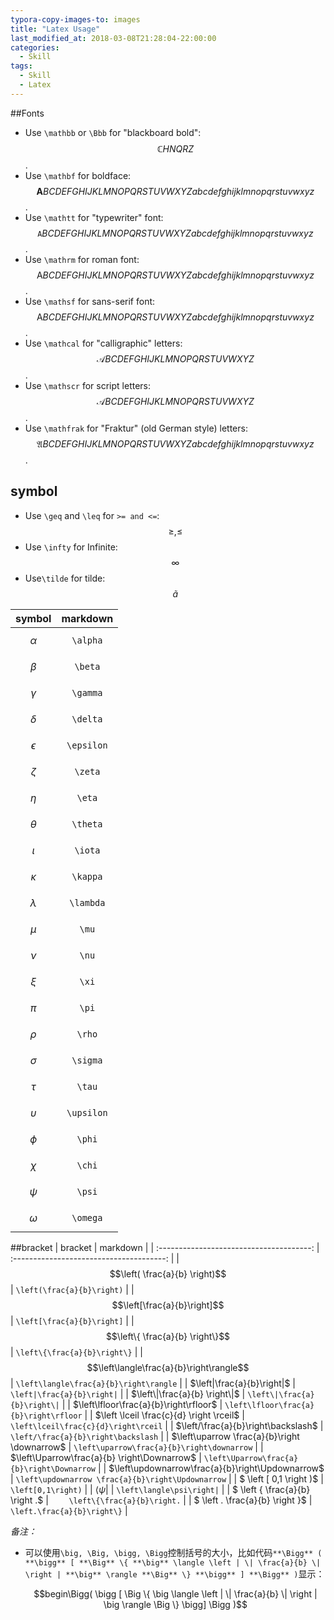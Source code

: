 ```yaml
---
typora-copy-images-to: images
title: "Latex Usage"
last_modified_at: 2018-03-08T21:28:04-22:00:00
categories:
  - Skill
tags:
  - Skill
  - Latex
---
```


##Fonts
- Use `\mathbb` or `\Bbb` for "blackboard bold": $$\mathbb CHNQRZ$$.
- Use `\mathbf` for boldface: $$\mathbf ABCDEFGHIJKLMNOPQRSTUVWXYZabcdefghijklmnopqrstuvwxyz$$.
- Use `\mathtt` for "typewriter" font: $$\mathtt ABCDEFGHIJKLMNOPQRSTUVWXYZabcdefghijklmnopqrstuvwxyz$$.
- Use `\mathrm` for roman font: $$\mathrm ABCDEFGHIJKLMNOPQRSTUVWXYZabcdefghijklmnopqrstuvwxyz$$.
- Use `\mathsf` for sans-serif font:$$\mathsf ABCDEFGHIJKLMNOPQRSTUVWXYZabcdefghijklmnopqrstuvwxyz$$.
- Use `\mathcal` for "calligraphic" letters: $$\mathcal ABCDEFGHIJKLMNOPQRSTUVWXYZ$$.
- Use `\mathscr` for script letters:$$\mathscr ABCDEFGHIJKLMNOPQRSTUVWXYZ$$.
- Use `\mathfrak` for "Fraktur" (old German style) letters:$$\mathfrak ABCDEFGHIJKLMNOPQRSTUVWXYZabcdefghijklmnopqrstuvwxyz$$.

## symbol

- Use `\geq` and `\leq` for `>= and <=`: $$\geq,  \leq$$ 
- Use `\infty`  for  Infinite: $$\infty$$ 
- Use`\tilde` for tilde: $$\tilde a$$

|    symbol    |  markdown  |
| :----------: | :--------: |
|  $$\alpha$$  |  `\alpha`  |
|  $$\beta$$   |  `\beta`   |
|  $$\gamma$$  |  `\gamma`  |
|  $$\delta$$  |  `\delta`  |
| $$\epsilon$$ | `\epsilon` |
|  $$\zeta$$   |  `\zeta`   |
|   $$\eta$$   |   `\eta`   |
|  $$\theta$$  |  `\theta`  |
|  $$\iota$$   |  `\iota`   |
|  $$\kappa$$  |  `\kappa`  |
| $$\lambda$$  | `\lambda`  |
|   $$\mu$$    |   `\mu`    |
|   $$\nu$$    |   `\nu`    |
|   $$\xi$$    |   `\xi`    |
|   $$\pi$$    |   `\pi`    |
|   $$\rho$$   |   `\rho`   |
|  $$\sigma$$  |  `\sigma`  |
|   $$\tau$$   |   `\tau`   |
| $$\upsilon$$ | `\upsilon` |
|   $$\phi$$   |   `\phi`   |
|   $$\chi$$   |   `\chi`   |
|   $$\psi$$   |   `\psi`   |
|  $$\omega$$  |  `\omega`  |

##bracket
|                 bracket                  |                 markdown                 |
| :--------------------------------------: | :--------------------------------------: |
|      $$\left( \frac{a}{b} \right)$$      |        `\left(\frac{a}{b}\right)`        |
|       $$\left[\frac{a}{b}\right]$$       |        `\left[\frac{a}{b}\right]`        |
|     $$\left\{ \frac{a}{b} \right\}$$     |       `\left\{\frac{a}{b}\right\}`       |
| $$\left\langle\frac{a}{b}\right\rangle$$ |  `\left\langle\frac{a}{b}\right\rangle`  |
|        $\left|\frac{a}{b}\right|$        |        `\left|\frac{a}{b}\right|`        |
|      $\left\|\frac{a}{b} \right\|$       |       `\left\|\frac{a}{b}\right\|`       |
|  $\left\lfloor\frac{a}{b}\right\rfloor$  |  `\left\lfloor\frac{a}{b}\right\rfloor`  |
| $\left \lceil \frac{c}{d} \right \rceil$ |   `\left\lceil\frac{c}{d}\right\rceil`   |
|   $\left/\frac{a}{b}\right\backslash$    |   `\left/\frac{a}{b}\right\backslash`    |
| $\left\uparrow \frac{a}{b}\right \downarrow$ | `\left\uparrow\frac{a}{b}\right\downarrow` |
| $\left\Uparrow\frac{a}{b} \right\Downarrow$ | `\left\Uparrow\frac{a}{b}\right\Downarrow` |
| $\left\updownarrow\frac{a}{b}\right\Updownarrow$ | `\left\updownarrow \frac{a}{b}\right\Updownarrow` |
|         $	\left [ 0,1 \right )$          |           `	\left[0,1\right)`            |
|      $\left \langle \psi \right |$       |        `\left\langle\psi\right|`         |
|     $	\left \{ \frac{a}{b} \right .$     |       `	\left\{\frac{a}{b}\right.`       |
|     $	\left . \frac{a}{b} \right \}$     |       `	\left.\frac{a}{b}\right\}`       |

*备注：* 

- 可以使用`\big, \Big, \bigg, \Bigg`控制括号的大小，比如代码`**\Bigg** ( **\bigg** [ **\Big** \{ **\big** \langle \left | \| \frac{a}{b} \| \right | **\big** \rangle **\Big** \} **\bigg** ] **\Bigg** )`显示：

  $$begin\Bigg( \bigg [ \Big \{ \big \langle \left | \| \frac{a}{b} \| \right | \big \rangle \Big \} \bigg] \Bigg )$$


